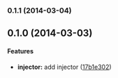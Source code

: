 <a name="0.1.1"></a>
### 0.1.1 (2014-03-04)


<a name="0.1.0"></a>
## 0.1.0 (2014-03-03)


#### Features

* **injector:** add injector ([17b1e302](http://github.com/stephanebachelier/backbone-injector/commit/17b1e30249ac2444cdb1a344c37872232d665de9))


